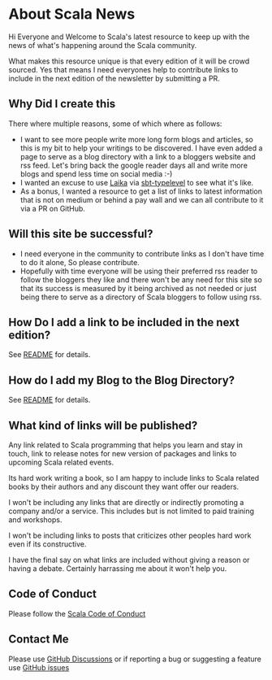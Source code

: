 # About Scala News

Hi Everyone and Welcome to Scala's latest resource to keep up with the news of what's happening around the Scala community.

What makes this resource unique is that every edition of it will be crowd sourced. Yes that means I need everyones help to contribute links to include in the next edition of the newsletter by submitting a PR.

## Why Did I create this

There where multiple reasons, some of which where as follows:

- I want to see more people write more long form blogs and articles, so this is my bit to help your writings to be discovered. I have even added a page to serve as a blog directory with a link to a bloggers website and rss feed. Let's bring back the google reader days all and write more blogs and spend less time on social media :-)
- I wanted an excuse to use [Laika](https://planet42.github.io/Laika/) via [sbt-typelevel](https://typelevel.org/sbt-typelevel/) to see what it's like.
- As a bonus, I wanted a resource to get a list of links to latest information that is not on medium or behind a pay wall and we can all contribute to it via a PR on GitHub.

## Will this site be successful?

- I need everyone in the community to contribute links as I don't have time to do it alone, So please contribute.
- Hopefully with time everyone will be using their preferred rss reader to follow the bloggers they like and there won't be any need for this site so that its success is measured by it being archived as not needed or just being there to serve as a directory of Scala bloggers to follow using rss.

## How Do I add a link to be included in the next edition?

See [README](https://github.com/softinio/scalanews/blob/main/README.md) for details.

## How do I add my Blog to the Blog Directory?

See [README](https://github.com/softinio/scalanews/blob/main/README.md) for details.

## What kind of links will be published?

Any link related to Scala programming that helps you learn and stay in touch, link to release notes for new version of packages and links to upcoming Scala related events.

Its hard work writing a book, so I am happy to include links to Scala related books by their authors and any discount they want offer our readers.

I won't be including any links that are directly or indirectly promoting a company and/or a service. This includes but is not limited to paid training and workshops.

I won't be including links to posts that criticizes other peoples hard work even if its constructive.

I have the final say on what links are included without giving a reason or having a debate. Certainly harrassing me about it won't help you.

## Code of Conduct

Please follow the [Scala Code of Conduct](https://www.scala-lang.org/conduct/)

## Contact Me 

Please use [GitHub Discussions](https://github.com/softinio/scalanews/discussions) or if reporting a bug or suggesting a feature use [GitHub issues](https://github.com/softinio/scalanews/issues)



